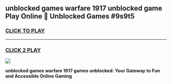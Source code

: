 
## unblocked games warfare 1917 unblocked game Play Online 👋 Unblocked Games #9s9t5
<h3>
<a href="https://premium.freeplayer.one?title=unblocked_games_warfare_1917&ref=21F">CLICK TO PLAY</a></h3>
<hr>

<h3>
<a href="https://premium.freeplayer.one?title=unblocked_games_warfare_1917&ref=21F">CLICK 2 PLAY</a>
  
</h3>

<a href="https://premium.freeplayer.one?title=unblocked_games_warfare_1917&ref=21F/"><img src="https://clearcache.store/games.png"></a>


**unblocked games warfare 1917 games unblocked: Your Gateway to Fun and Accessible Online Gaming**
